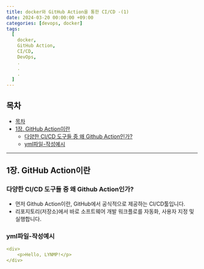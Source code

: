```yaml
---
title: docker와 GitHub Action을 통한 CI/CD -(1)
date: 2024-03-20 00:00:00 +09:00
categories: [devops, docker]
tags:
  [
    docker,
    GitHub Action,
    CI/CD,
    DevOps,
    .
    .
    .
  ]
---
```

## 목차


- [목차](#목차)
- [1장. GitHub Action이란](#1장-github-action이란)
  - [다양한 CI/CD 도구들 중 왜 Github Action인가?](#다양한-cicd-도구들-중-왜-github-action인가)
  - [yml파일-작성예시](#yml파일-작성예시)
   


---

## 1장. GitHub Action이란

### 다양한 CI/CD 도구들 중 왜 Github Action인가?

* 먼저 Github Action이란, GitHub에서 공식적으로 제공하는 CI/CD툴입니다.
* 리포지토리(저장소)에서 바로 소프트웨어 개발 워크플로를 자동화, 사용자 지정 및 실행합니다.

### yml파일-작성예시

```yml:test.yml
<div>
    <p>Hello, LYNMP!</p>
</div>

```